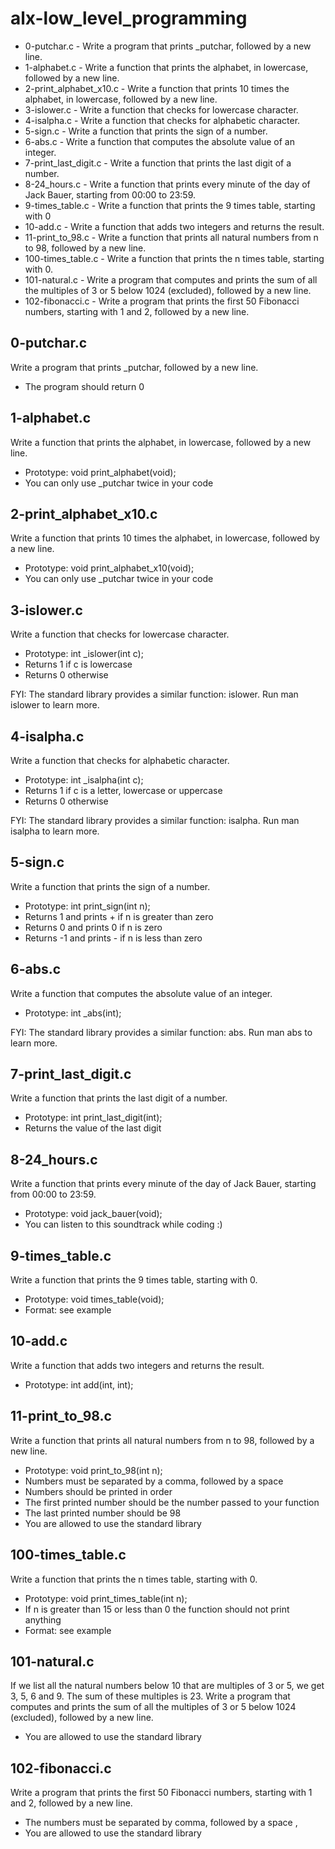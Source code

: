 # alx-low_level_programming

* 0-putchar.c - Write a program that prints _putchar, followed by a new line.
* 1-alphabet.c - Write a function that prints the alphabet, in lowercase, followed by a new line.
* 2-print_alphabet_x10.c - Write a function that prints 10 times the alphabet, in lowercase, followed by a new line.
* 3-islower.c - Write a function that checks for lowercase character.
* 4-isalpha.c - Write a function that checks for alphabetic character.
* 5-sign.c - Write a function that prints the sign of a number.
* 6-abs.c - Write a function that computes the absolute value of an integer.
* 7-print_last_digit.c - Write a function that prints the last digit of a number.
* 8-24_hours.c - Write a function that prints every minute of the day of Jack Bauer, starting from 00:00 to 23:59.
* 9-times_table.c - Write a function that prints the 9 times table, starting with 0
* 10-add.c - Write a function that adds two integers and returns the result.
* 11-print_to_98.c - Write a function that prints all natural numbers from n to 98, followed by a new line.
* 100-times_table.c - Write a function that prints the n times table, starting with 0.
* 101-natural.c - Write a program that computes and prints the sum of all the multiples of 3 or 5 below 1024 (excluded), followed by a new line.
* 102-fibonacci.c - Write a program that prints the first 50 Fibonacci numbers, starting with 1 and 2, followed by a new line.



## 0-putchar.c ##
Write a program that prints _putchar, followed by a new line.
* The program should return 0

## 1-alphabet.c ##
Write a function that prints the alphabet, in lowercase, followed by a new line.

* Prototype: void print_alphabet(void);
* You can only use _putchar twice in your code

## 2-print_alphabet_x10.c ##
Write a function that prints 10 times the alphabet, in lowercase, followed by a new line.

* Prototype: void print_alphabet_x10(void);
* You can only use _putchar twice in your code

## 3-islower.c ##
Write a function that checks for lowercase character.

* Prototype: int _islower(int c);
* Returns 1 if c is lowercase
* Returns 0 otherwise

FYI: The standard library provides a similar function: islower. Run man islower to learn more.

## 4-isalpha.c ##
Write a function that checks for alphabetic character.

* Prototype: int _isalpha(int c);
* Returns 1 if c is a letter, lowercase or uppercase
* Returns 0 otherwise

FYI: The standard library provides a similar function: isalpha. Run man isalpha to learn more.

## 5-sign.c ##
Write a function that prints the sign of a number.

* Prototype: int print_sign(int n);
* Returns 1 and prints + if n is greater than zero
* Returns 0 and prints 0 if n is zero
* Returns -1 and prints - if n is less than zero

## 6-abs.c ##
Write a function that computes the absolute value of an integer.

* Prototype: int _abs(int);

FYI: The standard library provides a similar function: abs. Run man abs to learn more.

## 7-print_last_digit.c ##
Write a function that prints the last digit of a number.

* Prototype: int print_last_digit(int);
* Returns the value of the last digit

## 8-24_hours.c ##
Write a function that prints every minute of the day of Jack Bauer, starting from 00:00 to 23:59.

* Prototype: void jack_bauer(void);
* You can listen to this soundtrack while coding :)

## 9-times_table.c ##
Write a function that prints the 9 times table, starting with 0.

* Prototype: void times_table(void);
* Format: see example

## 10-add.c ##
Write a function that adds two integers and returns the result.

* Prototype: int add(int, int);

## 11-print_to_98.c ##
Write a function that prints all natural numbers from n to 98, followed by a new line.

* Prototype: void print_to_98(int n);
* Numbers must be separated by a comma, followed by a space
* Numbers should be printed in order
* The first printed number should be the number passed to your function
* The last printed number should be 98
* You are allowed to use the standard library


## 100-times_table.c ##
Write a function that prints the n times table, starting with 0.

* Prototype: void print_times_table(int n);
* If n is greater than 15 or less than 0 the function should not print anything
* Format: see example

## 101-natural.c ##
If we list all the natural numbers below 10 that are multiples of 3 or 5, we get 3, 5, 6 and 9. The sum of these multiples is 23. Write a program that computes and prints the sum of all the multiples of 3 or 5 below 1024 (excluded), followed by a new line.

* You are allowed to use the standard library

## 102-fibonacci.c ##
Write a program that prints the first 50 Fibonacci numbers, starting with 1 and 2, followed by a new line.

* The numbers must be separated by comma, followed by a space , 
* You are allowed to use the standard library


